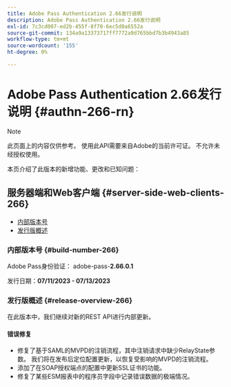 ```yaml
---
title: Adobe Pass Authentication 2.66发行说明
description: Adobe Pass Authentication 2.66发行说明
exl-id: 7c3cd007-ed2b-455f-8f70-6ec5d0a6552a
source-git-commit: 134a9a13373717ff7772a9d765bbd7b3b4943a85
workflow-type: tm+mt
source-wordcount: '155'
ht-degree: 0%

---
```


# Adobe Pass Authentication 2.66发行说明 {#authn-266-rn}

>[!NOTE]
>
>此页面上的内容仅供参考。 使用此API需要来自Adobe的当前许可证。 不允许未经授权使用。

本页介绍了此版本的新增功能、更改和已知问题：

## 服务器端和Web客户端 {#server-side-web-clients-266}

* [内部版本号](#build-number-266)
* [发行版概述](#release-overview-266)

### 内部版本号 {#build-number-266}

Adobe Pass身份验证： adobe-pass-**2.66.0.1**

发行日期：**07/11/2023 - 07/13/2023**

### 发行版概述 {#release-overview-266}

在此版本中，我们继续对新的REST API进行内部更新。

#### 错误修复

* 修复了基于SAML的MVPD的注销流程，其中注销请求中缺少RelayState参数。 我们将在发布后定位配置更新，以恢复受影响的MVPD的注销流程。
* 添加了在SOAP授权端点的配置中更新SSL证书的功能。
* 修复了某些ESM报表中的程序员字段中记录错误数据的极端情况。
